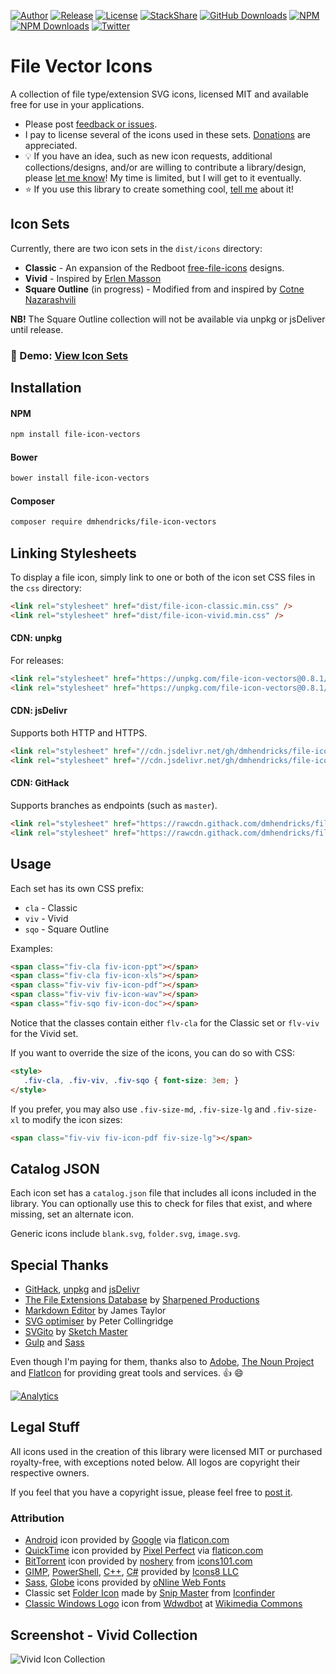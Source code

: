 [![Author](https://img.shields.io/badge/author-Daniel%20M.%20Hendricks-lightgrey.svg?colorB=9900cc )](https://www.danhendricks.com?utm_source=github.com&utm_medium=campaign&utm_content=button&utm_campaign=file-icon-vectors)
[![Release](https://img.shields.io/github/release/dmhendricks/file-icon-vectors.svg)](https://github.com/dmhendricks/file-icon-vectors/releases)
[![License](https://img.shields.io/badge/license-MIT-yellow.svg)](https://raw.githubusercontent.com/dmhendricks/file-icon-vectors/master/LICENSE)
[![StackShare](https://img.shields.io/badge/tech-stack-0690fa.svg?style=flat)](https://stackshare.io/dmhendricks/file-icon-vectors?utm_source=github.com&utm_medium=referral&utm_content=button&utm_campaign=file-icon-vectors)
[![GitHub Downloads](https://img.shields.io/packagist/dt/dmhendricks/file-icon-vectors.svg?label=GitHub%20downloads)](https://github.com/dmhendricks/file-icon-vectors/releases)
[![NPM](https://img.shields.io/npm/v/file-icon-vectors.svg)](https://www.npmjs.com/package/file-icon-vectors?utm_source=github.com&utm_medium=referral&utm_content=button&utm_campaign=file-icon-vectors)
[![NPM Downloads](https://img.shields.io/npm/dt/file-icon-vectors.svg?label=npm%20downloads)](https://www.npmjs.com/package/file-icon-vectors?utm_source=github.com&utm_medium=referral&utm_content=button&utm_campaign=file-icon-vectors)
[![Twitter](https://img.shields.io/twitter/url/https/github.com/dmhendricks/file-icon-vectors.svg?style=social)](https://twitter.com/danielhendricks)

# File Vector Icons

A collection of file type/extension SVG icons, licensed MIT and available free for use in your applications.

* Please post [feedback or issues](https://github.com/dmhendricks/file-icon-vectors/issues).
* I pay to license several of the icons used in these sets. [Donations](https://paypal.me/danielhendricks) are appreciated.
* :bulb: If you have an idea, such as new icon requests, additional collections/designs, and/or are willing to contribute a library/design, please [let me know](https://github.com/dmhendricks/file-icon-vectors/issues)! My time is limited, but I will get to it eventually.
* :star: If you use this library to create something cool, [tell me](https://twitter.com/danielhendricks) about it!

## Icon Sets

Currently, there are two icon sets in the `dist/icons` directory:

* **Classic** - An expansion of the Redboot [free-file-icons](https://github.com/redbooth/free-file-icons) designs.
* **Vivid** - Inspired by [Erlen Masson](https://www.sketchappsources.com/svg-resource/1856-vector-file-type-icons-sketch-freebie-resource.html?utm_source=github.com&utm_medium=referral&utm_content=link&utm_campaign=file-icon-vectors)
* **Square Outline** (in progress) - Modified from and inspired by [Cotne Nazarashvili](https://github.com/thecotne/square-file-icons)

**NB!** The Square Outline collection will not be available via unpkg or jsDeliver until release.

### :pushpin: Demo: [View Icon Sets](https://rawcdn.githack.com/dmhendricks/file-icon-vectors/master/demo/)

## Installation

#### NPM

```bash
npm install file-icon-vectors
```

#### Bower

```bash
bower install file-icon-vectors
```

#### Composer

```bash
composer require dmhendricks/file-icon-vectors
```

## Linking Stylesheets

To display a file icon, simply link to one or both of the icon set CSS files in the `css` directory:

```html
<link rel="stylesheet" href="dist/file-icon-classic.min.css" />
<link rel="stylesheet" href="dist/file-icon-vivid.min.css" />
```

#### CDN: unpkg

For releases:

```html
<link rel="stylesheet" href="https://unpkg.com/file-icon-vectors@0.8.1/dist/file-icon-classic.min.css" />
<link rel="stylesheet" href="https://unpkg.com/file-icon-vectors@0.8.1/dist/file-icon-vivid.min.css" />
```

#### CDN: jsDelivr

Supports both HTTP and HTTPS.

```html
<link rel="stylesheet" href="//cdn.jsdelivr.net/gh/dmhendricks/file-icon-vectors/dist/file-icon-classic.min.css" />
<link rel="stylesheet" href="//cdn.jsdelivr.net/gh/dmhendricks/file-icon-vectors/dist/file-icon-vivid.min.css" />
```

#### CDN: GitHack

Supports branches as endpoints (such as `master`).

```html
<link rel="stylesheet" href="https://rawcdn.githack.com/dmhendricks/file-icon-vectors/master/dist/file-icon-classic.min.css" />
<link rel="stylesheet" href="https://rawcdn.githack.com/dmhendricks/file-icon-vectors/master/dist/file-icon-vivid.min.css" />
```

## Usage

Each set has its own CSS prefix:

- `cla` - Classic
- `viv` - Vivid
- `sqo` - Square Outline

Examples:

```html
<span class="fiv-cla fiv-icon-ppt"></span>
<span class="fiv-cla fiv-icon-xls"></span>
<span class="fiv-viv fiv-icon-pdf"></span>
<span class="fiv-viv fiv-icon-wav"></span>
<span class="fiv-sqo fiv-icon-doc"></span>
```

Notice that the classes contain either `flv-cla` for the Classic set or `flv-viv` for the Vivid set.

If you want to override the size of the icons, you can do so with CSS:

```html
<style>
   .fiv-cla, .fiv-viv, .fiv-sqo { font-size: 3em; }
</style>
```

If you prefer, you may also use `.fiv-size-md`, `.fiv-size-lg` and `.fiv-size-xl` to modify the icon sizes:

```html
<span class="fiv-viv fiv-icon-pdf fiv-size-lg"></span>
```

## Catalog JSON

Each icon set has a `catalog.json` file that includes all icons included in the library. You can optionally use this to check for files that exist, and where missing, set an alternate icon.

Generic icons include `blank.svg`, `folder.svg`, `image.svg`.

## Special Thanks

- [GitHack](https://raw.githack.com/?utm_source=github.com&utm_medium=referral&utm_content=link&utm_campaign=file-icon-vectors), [unpkg](https://unpkg.com/?utm_source=github.com&utm_medium=referral&utm_content=link&utm_campaign=file-icon-vectors) and [jsDelivr](https://www.jsdelivr.com/?utm_source=github.com&utm_medium=referral&utm_content=link&utm_campaign=file-icon-vectors)
- [The File Extensions Database](https://fileinfo.com/?utm_source=github.com&utm_medium=referral&utm_content=link&utm_campaign=file-icon-vectors) by [Sharpened Productions](https://sharpened.com/?utm_source=github.com&utm_medium=referral&utm_content=link&utm_campaign=file-icon-vectors)
- [Markdown Editor](https://jbt.github.io/markdown-editor/?utm_source=github.com&utm_medium=referral&utm_content=link&utm_campaign=file-icon-vectors) by James Taylor
- [SVG optimiser](http://petercollingridge.appspot.com/svg-optimiser?utm_source=github.com&utm_medium=referral&utm_content=link&utm_campaign=file-icon-vectors) by Peter Collingridge
- [SVGito](http://sketchmaster.com/svg-optimizer/?utm_source=github.com&utm_medium=referral&utm_content=link&utm_campaign=file-icon-vectors) by [Sketch Master](http://sketchmaster.com/?utm_source=github.com&utm_medium=campaign&utm_content=link&utm_campaign=file-icon-vectors)
- [Gulp](https://gulpjs.com/?utm_source=github.com&utm_medium=referral&utm_content=link&utm_campaign=file-icon-vectors) and [Sass](https://sass-lang.com/?utm_source=github.com&utm_medium=referral&utm_content=link&utm_campaign=file-icon-vectors)


Even though I'm paying for them, thanks also to [Adobe](https://www.adobe.com/?utm_source=github.com&utm_medium=referral&utm_content=link&utm_campaign=file-icon-vectors), [The Noun Project](https://thenounproject.com/?utm_source=github.com&utm_medium=referral&utm_content=link&utm_campaign=file-icon-vectors) and [FlatIcon](https://www.flaticon.com/?utm_source=github.com&utm_medium=referral&utm_content=link&utm_campaign=file-icon-vectors) for providing great tools and services. :+1: :smile:

[![Analytics](https://ga-beacon.appspot.com/UA-67333102-2/dmhendricks/file-icon-vectors?flat)](https://ga-beacon.appspot.com/?utm_source=github.com&utm_medium=campaign&utm_content=link&utm_campaign=file-icon-vectors)

## Legal Stuff

All icons used in the creation of this library were licensed MIT or purchased royalty-free, with exceptions noted below. All logos are copyright their respective owners.

If you feel that you have a copyright issue, please feel free to [post it](https://github.com/dmhendricks/file-icon-vectors/issues).

### Attribution

* [Android](https://www.flaticon.com/free-icon/android-logo_61120?utm_source=github.com&utm_medium=referral&utm_content=link&utm_campaign=file-icon-vectors) icon provided by [Google](https://www.flaticon.com/authors/google?utm_source=github.com&utm_medium=referral&utm_content=link&utm_campaign=file-icon-vectors) via [flaticon.com](https://www.flaticon.com/?utm_source=github.com&utm_medium=referral&utm_content=link&utm_campaign=file-icon-vectors)
* [QuickTime](https://www.flaticon.com/free-icon/quicktime_732104?utm_source=github.com&utm_medium=campaign&utm_content=link&utm_campaign=file-icon-vectors) icon provided by [Pixel Perfect](https://www.flaticon.com/authors/pixel-perfect?utm_source=github.com&utm_medium=referral&utm_content=link&utm_campaign=file-icon-vectors) via [flaticon.com](https://www.flaticon.com/?utm_source=github.com&utm_medium=referral&utm_content=link&utm_campaign=file-icon-vectors)
* [BitTorrent](http://www.icons101.com/icon/id_73504/setid_2388/Minimalist_Black_Icons__WIP_by_noshery/bittorrent?utm_source=github.com&utm_medium=referral&utm_content=link&utm_campaign=file-icon-vectors) icon provided by [noshery](http://www.icons101.com/artist/id_2388/noshery) from [icons101.com](http://www.icons101.com/?utm_source=github.com&utm_medium=campaign&utm_content=link&utm_campaign=file-icon-vectors)
* [GIMP](https://icons8.com/icon/39867/gimp), [PowerShell](https://icons8.com/icon/59499/powershell), [C++](https://icons8.com/icon/55199/c%2B%2B-filled), [C#](https://icons8.com/icon/55205/c-sharp-logo-filled) provided by [Icons8 LLC](https://icons8.com/?utm_source=github.com&utm_medium=referral&utm_content=link&utm_campaign=file-icon-vectors)
* [Sass](https://www.onlinewebfonts.com/icon/411905), [Globe](https://www.onlinewebfonts.com/icon/336552) icons provided by [oNline Web Fonts](http://www.onlinewebfonts.com?utm_source=github.com&utm_medium=referral&utm_content=link&utm_campaign=file-icon-vectors)
* Classic set [Folder Icon](https://www.iconfinder.com/icons/173016/close_folder_icon) made by [Snip Master](https://www.iconfinder.com/snipicons) from [Iconfinder](https://www.iconfinder.com?utm_source=github.com&utm_medium=referral&utm_content=link&utm_campaign=file-icon-vectors)
* [Classic Windows Logo](https://commons.wikimedia.org/wiki/File:Microsoft_Logo_Wingdings_Font.svg?utm_source=github.com&utm_medium=referral&utm_content=link&utm_campaign=file-icon-vectors) icon from [Wdwdbot](https://commons.wikimedia.org/wiki/User:Wdwdbot) at [Wikimedia Commons](https://commons.wikimedia.org/?utm_source=github.com&utm_medium=referral&utm_content=link&utm_campaign=file-icon-vectors)

## Screenshot - Vivid Collection

![Vivid Icon Collection](https://f001.backblazeb2.com/file/hendricks/projects/github/dmhendricks/file-icon-vectors/screenshot.png "Vivid Icon Collection")
